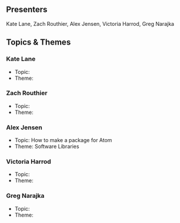## Presenters

Kate Lane, Zach Routhier, Alex Jensen, Victoria Harrod, Greg Narajka

## Topics & Themes

### Kate Lane

* Topic:
* Theme:

### Zach Routhier

* Topic:
* Theme:

### Alex Jensen

* Topic: How to make a package for Atom
* Theme: Software Libraries

### Victoria Harrod

* Topic:
* Theme:

### Greg Narajka

* Topic:
* Theme:
